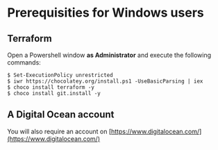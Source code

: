 # Prerequisities for Windows users

## Terraform

Open a Powershell window **as Administrator** and execute the following commands:

```
$ Set-ExecutionPolicy unrestricted
$ iwr https://chocolatey.org/install.ps1 -UseBasicParsing | iex
$ choco install terraform -y
$ choco install git.install -y
```

## A Digital Ocean account

You will also require an account on [https://www.digitalocean.com/](https://www.digitalocean.com/)